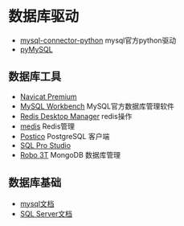 # 数据库驱动

* [mysql-connector-python](https://dev.mysql.com/doc/connector-python/en/) mysql官方python驱动
* [pyMySQL](https://github.com/PyMySQL/PyMySQL)

## 数据库工具

* [Navicat Premium](https://www.navicat.com.cn/download/navicat-premium)
* [MySQL Workbench](https://dev.mysql.com/downloads/workbench/) MySQL官方数据库管理软件
* [Redis Desktop Manager](https://redisdesktop.com/) redis操作
* [medis](https://github.com/luin/medis) Redis管理
* [Postico](https://eggerapps.at/postico/) PostgreSQL 客户端
* [SQL Pro Studio](http://www.sqlprostudio.com/)
* [Robo 3T](https://robomongo.org/) MongoDB 数据库管理

## 数据库基础

* [mysql文档](https://dev.mysql.com/doc/refman/8.0/en/)
* [SQL Server文档](https://docs.microsoft.com/zh-cn/sql/sql-server/?view=sql-server-2017)
